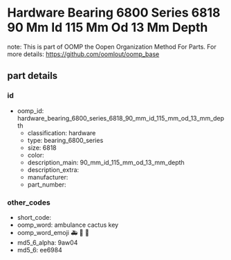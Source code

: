 # Hardware Bearing 6800 Series 6818 90 Mm Id 115 Mm Od 13 Mm Depth  

note: This is part of OOMP the Oopen Organization Method For Parts. For more details: https://github.com/oomlout/oomp_base

##  part details





### id
* oomp_id: hardware_bearing_6800_series_6818_90_mm_id_115_mm_od_13_mm_depth
  * classification: hardware
  * type: bearing_6800_series
  * size: 6818
  * color: 
  * description_main: 90_mm_id_115_mm_od_13_mm_depth
  * description_extra: 
  * manufacturer: 
  * part_number: 

### other_codes
* short_code: 
* oomp_word: ambulance cactus key
* oomp_word_emoji :ambulance: :cactus: :key:
* md5_6_alpha: 9aw04
* md5_6: ee6984